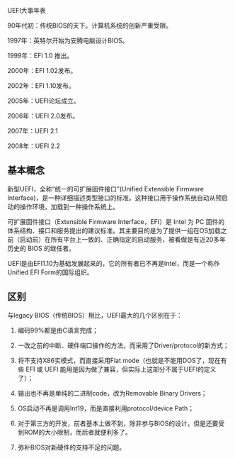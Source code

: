 UEFI大事年表

90年代初：传统BIOS的天下。计算机系统的创新严重受限。

1997年：英特尔开始为安腾电脑设计BIOS。

1999年：EFI 1.0 推出。

2000年：EFI 1.02发布。

2002年：EFI 1.10发布。

2005年：UEFI论坛成立。

2006年：UEFI 2.0发布。

2007年：UEFI 2.1

2008年：UEFI 2.2

## 基本概念

新型UEFI，全称“统一的可扩展固件接口”(Unified Extensible Firmware Interface)，是一种详细描述类型接口的标准。这种接口用于操作系统自动从预启动的操作环境，加载到一种操作系统上。

可扩展固件接口（Extensible Firmware Interface，EFI）是 Intel 为 PC 固件的体系结构、接口和服务提出的建议标准。其主要目的是为了提供一组在OS加载之前（启动前）在所有平台上一致的、正确指定的启动服务，被看做是有近20多年历史的 BIOS 的继任者。

UEFI是由EFI1.10为基础发展起来的，它的所有者已不再是Intel，而是一个称作Unified EFI Form的国际组织。

## 区别

与legacy BIOS（传统BIOS）相比，UEFI最大的几个区别在于：
1. 编码99%都是由C语言完成；

2. 一改之前的中断、硬件端口操作的方法，而采用了Driver/protocol的新方式；

3. 将不支持X86实模式，而直接采用Flat mode（也就是不能用DOS了，现在有些 EFI 或 UEFI 能用是因为做了兼容，但实际上这部分不属于UEFI的定义了）；

4. 输出也不再是单纯的二进制code，改为Removable Binary Drivers；

5. OS启动不再是调用Int19，而是直接利用protocol/device Path；

6. 对于第三方的开发，前者基本上做不到，除非参与BIOS的设计，但是还要受到ROM的大小限制，而后者就便利多了。

7. 弥补BIOS对新硬件的支持不足的问题。
